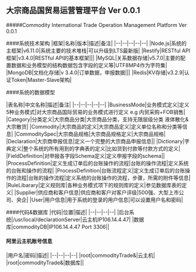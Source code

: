 ## 大宗商品国贸易运营管理平台 Ver 0.0.1
#####Commodity International Trade Operation Management Platform Ver 0.0.1

####系统技术架构
|框架|名称|版本|描述|备注|
|--|--|--|--|--|
|Node.js|系统的主框架|v6.11.0|系统主要的技术堆栈|可以升级到LTS最新版|
|Restify|RESTful API框架|v3.4.0|RESTful API的基本框架|||
|MySQL|关系数据存储|v5.7.0|主要的配置数据和业务模型的结构数据包含字段的定义等|UTF8MP4作为字符集|
|MongoDB|文档化存储|v 3.4.0|订单数据，申报数据|||
|Redis|KV存储|v3.2.9|认证Token|Master-Slave架构|

####系统的数据模型

|表名称|中文名称|描述|备注|
|--|--|--|--|--|
|BusinessMode|业务模式定义|定义5种业务模式|对大宗商品国际贸易的业务模式进行定义 e.g 内贸采购+FOB销售|
|Category|分类定义|大宗商品分类|大宗商品分类，支持无限层级分类 液体散化&大宗散货|
|Commodity|大宗商品的定义|大宗商品定义|定义单位名称和分类等信息|
|CommoditySpec|大宗商品规格|大宗商品规格定义|大宗商品规格|
|Declaration|大宗商申报信息|定义一个完整的大宗商品申报信息||
|Dictionary|字典定义|整个系统的所有用到的字典表的定义|比如货到付款等付款方式的定义|
|FieldDefinition|对申报各字段Schema定义|定义申报字段的schema||
|ProcessDefinition|定义生成订单后的台账操作的流程|台账的操作流程|定义系统的台账和操作的流程|
|ProcessDefinition|台账流程定义|定义生成订单后的台账操作的流程|台账的操作流程|定义系统的台账操作的流程，步骤，所需的附件等信息|
|RuleLibarary|定义规则库|各种业务模式项下的规则库的定义|参见数据库表的定义|
|Supplier|供应商和客户信息|供应商和客户对客户评级|500强、大型上市公司、央企|
|User|用户信息|用于系统的登录的用户信息|可以设置用户名和密码|

####代码&数据库
|代码|位置|描述|
|--|--|--|--|
|后台系统|/usr/local/declarationServer|云主机IP106.14.4.47|
|数据库|commodityDB|IP106.14.4.47 Port 3306||

#### 阿里云主机账号信息
|用户名|密码|描述|
|--|--|--|--|
|root|commodityTrade&|云主机|
|root|commodityTrade&|数据库||


